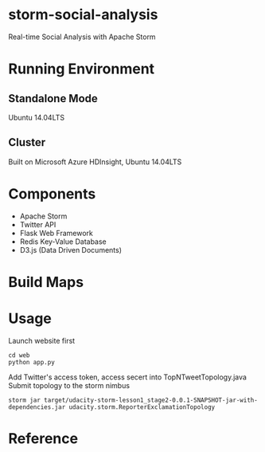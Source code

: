 # storm-social-analysis
Real-time Social Analysis with Apache Storm


# Running Environment
## Standalone Mode
Ubuntu 14.04LTS


## Cluster
Built on Microsoft Azure HDInsight, Ubuntu 14.04LTS

# Components
- Apache Storm
- Twitter API
- Flask Web Framework
- Redis Key-Value Database
- D3.js (Data Driven Documents)


# Build Maps




# Usage
Launch website first
```
cd web
python app.py
```
Add Twitter's access token, access secert into TopNTweetTopology.java <br>
Submit topology to the storm nimbus
```
storm jar target/udacity-storm-lesson1_stage2-0.0.1-SNAPSHOT-jar-with-dependencies.jar udacity.storm.ReporterExclamationTopology
```


# Reference

